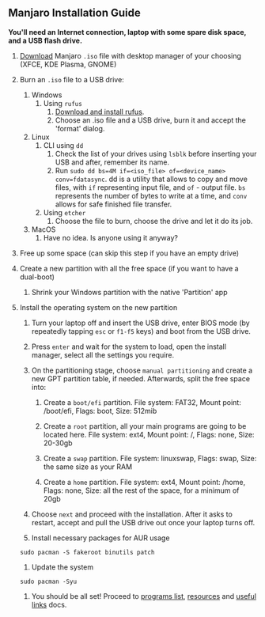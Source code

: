 ## Manjaro Installation Guide

**You'll need an Internet connection, laptop with some spare disk space, and a USB flash drive.**

1. [Download](https://manjaro.org/download/) Manjaro `.iso` file with desktop manager of your choosing (XFCE, KDE Plasma, GNOME) 

1. Burn an `.iso` file to a USB drive:
	1. Windows
		1. Using `rufus`
			1. [Download and install rufus](https://rufus.ie/).
			2. Choose an .iso file and a USB drive, burn it and accept the 'format' dialog.
	1. Linux
		1. CLI using `dd`
			1. Check the list of your drives using `lsblk` before inserting your USB and after, remember its name.
			1. Run `sudo dd bs=4M if=<iso_file> of=<device_name> conv=fdatasync`. dd is a utility that allows to copy and move files, with `if` representing input file, and `of` - output file. `bs` represents the number of bytes to write at a time, and `conv` allows for safe finished file transfer.
		1. Using `etcher`
			1. Choose the file to burn, choose the drive and let it do its job.
	1. MacOS
		1. Have no idea. Is anyone using it anyway?

1. Free up some space (can skip this step if you have an empty drive)

1. Create a new partition with all the free space (if you want to have a dual-boot)

	1. Shrink your Windows partition with the native 'Partition' app

1. Install the operating system on the new partition

	1. Turn your laptop off and insert the USB drive, enter BIOS mode (by repeatedly tapping `esc` or `f1-f5` keys) and boot from the USB drive.

	1. Press `enter` and wait for the system to load, open the install manager, select all the settings you require.

	1. On the partitioning stage, choose `manual partitioning` and create a new GPT partition table, if needed. Afterwards, split the free space into:

		1. Create a `boot/efi` partition. File system: FAT32, Mount point: /boot/efi, Flags: boot, Size: 512mib

		1. Create a `root` partition, all your main programs are going to be located here. File system: ext4, Mount point: /, Flags: none, Size: 20-30gb

		1. Create a `swap` partition. File system: linuxswap, Flags: swap, Size: the same size as your RAM

		1. Create a `home` partition. File system: ext4, Mount point: /home, Flags: none, Size: all the rest of the space, for a minimum of 20gb

	1. Choose `next` and proceed with the installation. After it asks to restart, accept and pull the USB drive out once your laptop turns off.
	
	1. Install necessary packages for AUR usage
	
	```shell
	sudo pacman -S fakeroot binutils patch
	```
	
	1. Update the system
	```
	sudo pacman -Syu	
	```

	1. You should be all set! Proceed to [programs list](./programs.md), [resources](./resources.md) and [useful links](./useful_links.md) docs.
